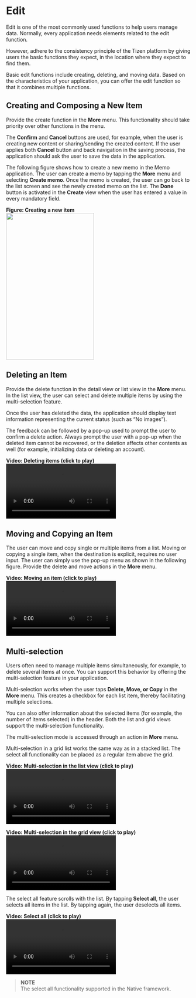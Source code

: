 # Edit

Edit is one of the most commonly used functions to help users manage data. Normally, every application needs elements related to the edit function.

However, adhere to the consistency principle of the Tizen platform by giving users the basic functions they expect, in the location where they expect to find them.

Basic edit functions include creating, deleting, and moving data. Based on the characteristics of your application, you can offer the edit function so that it combines multiple functions.

## Creating and Composing a New Item

Provide the create function in the **More** menu. This functionality should take priority over other functions in the menu.

The **Confirm** and **Cancel** buttons are used, for example, when the user is creating new content or sharing/sending the created content. If the user applies both **Cancel** button and back navigation in the saving process, the application should ask the user to save the data in the application.

The following figure shows how to create a new memo in the Memo application. The user can create a memo by tapping the **More** menu and selecting **Create memo**. Once the memo is created, the user can go back to the list screen and see the newly created memo on the list. The **Done** button is activated in the **Create** view when the user has entered a value in every mandatory field.

**Figure: Creating a new item**  
<img alt="" height="400" src="media/01_edit_contacts_01_2.png" width="240" />

## Deleting an Item

Provide the delete function in the detail view or list view in the **More** menu. In the list view, the user can select and delete multiple items by using the multi-selection feature.

Once the user has deleted the data, the application should display text information representing the current status (such as “No images”).

The feedback can be followed by a pop-up used to prompt the user to confirm a delete action. Always prompt the user with a pop-up when the deleted item cannot be recovered, or the deletion affects other contents as well (for example, initializing data or deleting an account).

**Video: Deleting items (click to play)**
<video controls>
  <source src="media/deleting_items.mp4" type=video/mp4>
</video>

## Moving and Copying an Item
The user can move and copy single or multiple items from a list. Moving or copying a single item, when the destination is explicit, requires no user input. The user can simply use the pop-up menu as shown in the following figure. Provide the delete and move actions in the **More** menu.

**Video: Moving an item (click to play)**
<video controls>
  <source src="media/deleting_items02.mp4" type=video/mp4>
</video>

## Multi-selection
Users often need to manage multiple items simultaneously, for example, to delete several items at once. You can support this behavior by offering the multi-selection feature in your application.

Multi-selection works when the user taps **Delete, Move, or Copy** in the **More** menu. This creates a checkbox for each list item, thereby facilitating multiple selections.

You can also offer information about the selected items (for example, the number of items selected) in the header. Both the list and grid views support the multi-selection functionality.

The multi-selection mode is accessed through an action in **More** menu.

Multi-selection in a grid list works the same way as in a stacked list. The select all functionality can be placed as a regular item above the grid.


**Video: Multi-selection in the list view (click to play)**
<video controls>
  <source src="media/deleting_items03.mp4" type=video/mp4>
</video>

**Video: Multi-selection in the grid view (click to play)**
<video controls>
  <source src="media/deleting_items04.mp4" type=video/mp4>
</video>

The select all feature scrolls with the list. By tapping **Select all**, the user selects all items in the list. By tapping again, the user deselects all items.

**Video: Select all (click to play)**
<video controls>
  <source src="media/deleting_items05.mp4" type=video/mp4>
</video>


> **NOTE**  
> The select all functionality supported in the Native framework.
